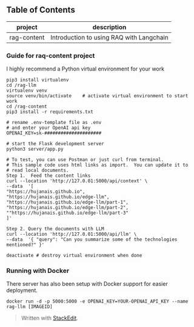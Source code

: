 ## Table of Contents
|project  |description  |
|--|--|
|rag-content  |Introduction to using RAQ with Langchain  |

### Guide for raq-content project
I highly recommend a Python virtual environment for your work
```
pip3 install virtualenv
cd /rag-llm
virtualenv venv
source venv/bin/activate	# activate virtual environment to start work
cd /rag-content
pip3 install -r requirements.txt

# rename .env-template file as .env
# and enter your OpenAI api key
OPENAI_KEY=sk-#####################

# start the Flask development server
python3 server/app.py

# To test, you can use Postman or just curl from terminal.
# This sample code uses html links as import.  You can update it to 
# read local documents.
Step 1.  Feed the content links
curl --location 'http://127.0.01:5000/api/context' \
--data  '[
"https://hujanais.github.io", 
"https://hujanais.github.io/edge-llm",
"https://hujanais.github.io/edge-llm/part-1",
"https://hujanais.github.io/edge-llm/part-2",
""https://hujanais.github.io/edge-llm/part-3"
]'

Step 2. Query the documents with LLM
curl --location 'http://127.0.01:5000/api/llm' \
--data  '{ "query": "Can you summarize some of the technologies mentioned?" }'

deactivate # destroy virtual environment when done
```
### Running with Docker
There server has also been setup with Docker support for easier deployment.
```
docker run -d -p 5000:5000 -e OPENAI_KEY=YOUR-OPENAI_API_KEY --name rag-llm [IMAGEID]
```

> Written with [StackEdit](https://stackedit.io/).